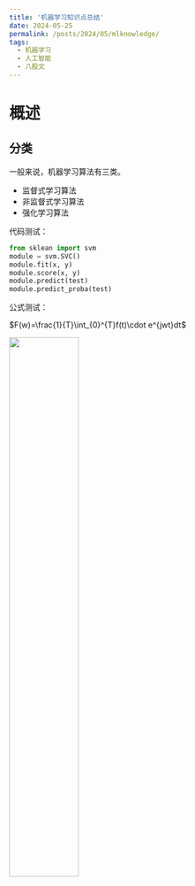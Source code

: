 ```yaml
---
title: '机器学习知识点总结'
date: 2024-05-25
permalink: /posts/2024/05/mlknowledge/
tags:
  - 机器学习
  - 人工智能
  - 八股文
---
```


# 概述

## 分类
一般来说，机器学习算法有三类。
- 监督式学习算法
- 非监督式学习算法
- 强化学习算法

代码测试：
```python
from sklean import svm
module = svm.SVC()
module.fit(x, y)
module.score(x, y)
module.predict(test)
module.predict_proba(test)
```

公式测试：

$F(w)=\frac{1}{T}\int_{0}^{T}f(t)\cdot e^{jwt}dt$

<img src="https://zjueducn-my.sharepoint.com/personal/3180102937_zju_edu_cn/Documents/%E5%9B%BE%E7%89%87/hymn8/230623-4.jpg" style="width: 50%;">
